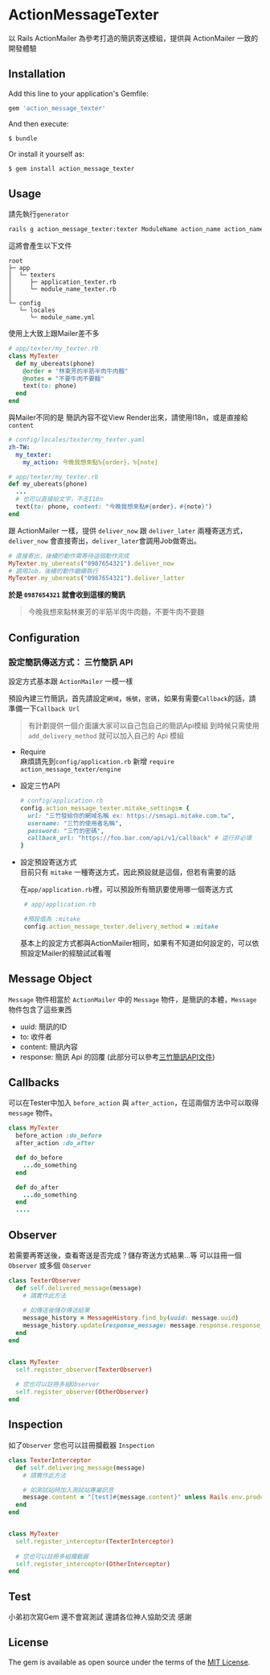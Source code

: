 # ActionMessageTexter

以 Rails ActionMailer 為參考打造的簡訊寄送模組，提供與 ActionMailer 一致的開發體驗

## Installation
Add this line to your application's Gemfile:

```ruby
gem 'action_message_texter'
```

And then execute:
```bash
$ bundle
```

Or install it yourself as:
```bash
$ gem install action_message_texter
```

## Usage


請先執行`generator`

```bash
rails g action_message_texter:texter ModuleName action_name action_name ....
```
這將會產生以下文件

```
root
├─ app
│  └─ texters
│     ├─ application_texter.rb
│     └─ module_name_texter.rb
│
└─ config
   └─ locales
      └─ module_name.yml
```    

使用上大致上跟Mailer差不多

```ruby
# app/texter/my_texter.rb
class MyTexter
  def my_ubereats(phone)
    @order = "林東芳的半筋半肉牛肉麵"
    @notes = "不要牛肉不要麵"
    text(to: phone)
  end
end
```
與Mailer不同的是 簡訊內容不從View Render出來，請使用I18n，或是直接給 `content`

```yaml
# config/locales/texter/my_texter.yaml
zh-TW:
  my_texter:
    my_action: 今晚我想來點%{order}，%{note}
```


```ruby
# app/texter/my_texter.rb
def my_ubereats(phone)  
  ...
  # 也可以直接給文字，不走I18n
  text(to: phone, content: "今晚我想來點#{order}，#{note}")
end
```

跟 ActionMailer 一樣，提供 `deliver_now` 跟 `deliver_later` 兩種寄送方式，`deliver_now` 會直接寄出，`deliver_later`會調用Job做寄出。

```ruby
# 直接寄出，後續的動作需等待這個動作完成
MyTexter.my_ubereats("0987654321").deliver_now
# 調用Job，後續的動作繼續執行
MyTexter.my_ubereats("0987654321").deliver_latter

```

**於是 `0987654321` 就會收到這樣的簡訊**
> 今晚我想來點林東芳的半筋半肉牛肉麵，不要牛肉不要麵



## Configuration

### 設定簡訊傳送方式： 三竹簡訊 API

設定方式基本跟 `ActionMailer` 一模一樣

預設內建三竹簡訊，首先請設定`網域`，`帳號`，`密碼`，如果有需要`Callback`的話，請準備一下`Callback Url`

> 有計劃提供一個介面讓大家可以自己包自己的簡訊Api模組
> 到時候只需使用 `add_delivery_method`  就可以加入自己的 Api 模組


*  Require   
   麻煩請先到`config/application.rb` 新增 `require action_message_texter/engine`

*  設定三竹API
    
    ```ruby
    # config/application.rb
    config.action_message_texter.mitake_settings= { 
      url: "三竹發給你的網域名稱 ex: https://smsapi.mitake.com.tw", 
      username: "三竹的使用者名稱", 
      password: "三竹的密碼", 
      callback_url: "https://foo.bar.com/api/v1/callback" # 這行非必填
    }  
    ```

*  設定預設寄送方式  
   目前只有 `mitake` 一種寄送方式，因此預設就是這個，但若有需要的話
   
   在`app/application.rb`裡，可以預設所有簡訊要使用哪一個寄送方式
   ``` ruby
    # app/application.rb

    #預設值為 :mitake
    config.action_message_texter.delivery_method = :mitake
   ```
   基本上的設定方式都與ActionMailer相同，如果有不知道如何設定的，可以依照設定Mailer的經驗試試看喔


## Message Object

`Message` 物件相當於 `ActionMailer` 中的 `Message` 物件，是簡訊的本體，`Message` 物件包含了這些東西
 - uuid: 簡訊的ID
 - to: 收件者
 - content: 簡訊內容
 - response: 簡訊 Api 的回覆 (此部分可以參考[三竹簡訊API文件](https://sms.mitake.com.tw/common/header/download.jsp#))


## Callbacks

可以在Tester中加入 `before_action` 與 `after_action`，在這兩個方法中可以取得 `message` 物件。
```ruby
class MyTexter
  before_action :do_before
  after_action :do_after

  def do_before
    ...do_something
  end

  def do_after
    ...do_something
  end
  ....
```


## Observer

若需要再寄送後，查看寄送是否完成？儲存寄送方式結果...等
可以註冊一個 `Observer` 或多個 `Observer`

```ruby
class TexterObserver
  def self.delivered_message(message)
    # 請實作此方法
    
    # 如傳送後儲存傳送結果
    message_history = MessageHistory.find_by(uuid: message.uuid)
    message_history.update(response_message: message.response.response_message)
  end
end


class MyTexter
  self.register_observer(TexterObserver)
  
  # 您也可以註冊多組Observer
  self.register_observer(OtherObserver)
end
```

## Inspection

如了`Observer` 您也可以註冊攔截器 `Inspection`

```ruby
class TexterInterceptor
  def self.delivering_message(message)
    # 請實作此方法

    # 如測試站時加入測試站專屬訊息
    message.content = "[test]#{message.content}" unless Rails.env.production
  end
end


class MyTexter
  self.register_interceptor(TexterInterceptor)
  
  # 您也可以註冊多組攔截器
  self.register_interceptor(OtherInterceptor)
end
```

## Test

小弟初次寫Gem 還不會寫測試 還請各位神人協助交流 感謝


## License
The gem is available as open source under the terms of the [MIT License](https://opensource.org/licenses/MIT).
